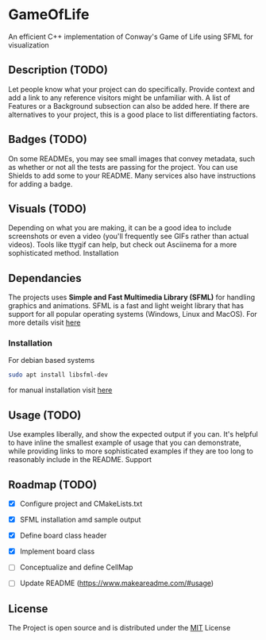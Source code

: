 # GameOfLife
An efficient C++ implementation of Conway's Game of Life using SFML for visualization

## Description (TODO)

Let people know what your project can do specifically. Provide context and add a link to any reference visitors might be unfamiliar with. A list of Features or a Background subsection can also be added here. If there are alternatives to your project, this is a good place to list differentiating factors.

## Badges (TODO)

On some READMEs, you may see small images that convey metadata, such as whether or not all the tests are passing for the project. You can use Shields to add some to your README. Many services also have instructions for adding a badge. 

## Visuals (TODO)

Depending on what you are making, it can be a good idea to include screenshots or even a video (you'll frequently see GIFs rather than actual videos). Tools like ttygif can help, but check out Asciinema for a more sophisticated method.
Installation

## Dependancies

The projects uses **Simple and Fast Multimedia Library (SFML)** for handling graphics and animations. SFML is a fast and light weight library that has support for all popular operating systems (Windows, Linux and MacOS). For more details visit [here](https://www.sfml-dev.org/)

### Installation

For debian based systems

```bash
sudo apt install libsfml-dev
```

for manual installation visit [here](https://medium.com/@Rewieer/install-sfml-2-5-1-on-ubuntu-18-04-and-clion-9e0dfe86e87f)

## Usage (TODO)

Use examples liberally, and show the expected output if you can. It's helpful to have inline the smallest example of usage that you can demonstrate, while providing links to more sophisticated examples if they are too long to reasonably include in the README.
Support

## Roadmap (TODO)

 - [x] Configure project and CMakeLists.txt
 - [x] SFML installation amd sample output
 - [x] Define board class header
 - [x] Implement board class
 - [ ] Conceptualize and define CellMap
 - [ ] Update README (https://www.makeareadme.com/#usage)


## License

The Project is open source and is distributed under the [MIT](https://choosealicense.com/licenses/mit/) License